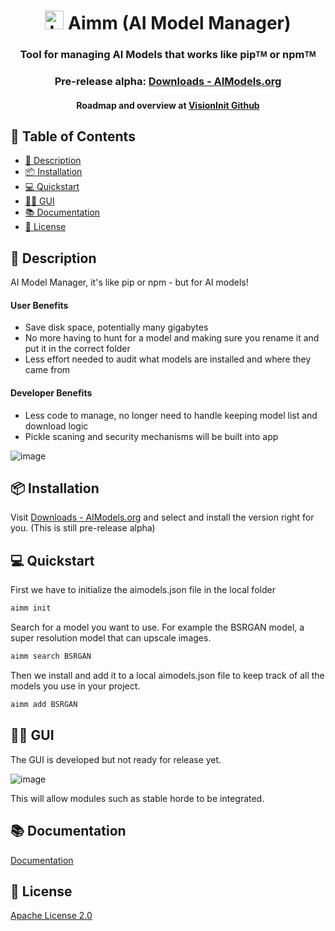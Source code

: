 <div align="center">
  
# <img src="https://avatars.githubusercontent.com/u/117051901?s=60&v=4" alt="Logo" width="30" height="30"> Aimm (AI Model Manager)
### **Tool for managing AI Models that works like pip<sup><sub>TM</sub></sup> or npm<sup><sub>TM</sub></sup>**
###  Pre-release alpha: [Downloads - AIModels.org](https://aimodels.org/download)
#### Roadmap and overview at [VisionInit Github](https://github.com/visioninit)
</div>

## 📖 Table of Contents

- [📝 Description](#-description)
- [📦 Installation](#-installation)
- [💻 Quickstart](#-quickstart)
- [👩‍💻 GUI](#-gui)
- [📚 Documentation](#-documentation)
- [📜 License](#-license)

## 📝 Description

AI Model Manager, it's like pip or npm - but for AI models!

#### User Benefits 
* Save disk space, potentially many gigabytes 
* No more having to hunt for a model and making sure you rename it and put it in the correct folder
* Less effort needed to audit what models are installed and where they came from 

#### Developer Benefits
* Less code to manage, no longer need to handle keeping model list and download logic
* Pickle scaning and security mechanisms will be built into app 


![image](https://user-images.githubusercontent.com/654993/205424825-a50d913d-0168-4d87-844f-ef376a3c8164.png)

## 📦 Installation

Visit [Downloads - AIModels.org](https://aimodels.org/download) and select and install the version right for you. (This is still pre-release alpha)

## 💻 Quickstart

First we have to initialize the aimodels.json file in the local folder

```bash
aimm init
```

Search for a model you want to use. For example the BSRGAN model, a super resolution model that can upscale images.

```bash
aimm search BSRGAN
```

Then we install and add it to a local aimodels.json file to keep track of all the models you use in your project.

```bash
aimm add BSRGAN
```

## 👩‍💻 GUI

The GUI is developed but not ready for release yet. 

![image](https://user-images.githubusercontent.com/654993/205428740-742bc94e-6426-4315-ae4f-72ef858c5638.png)

This will allow modules such as stable horde to be integrated.

## 📚 Documentation

[Documentation](https://docs.aimodels.org/es/AIMM/gettingstarted/)

## 📜 License

[Apache License 2.0](./LICENSE.md)
